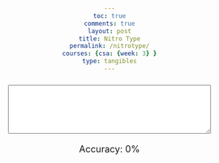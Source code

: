 ```yaml
---
toc: true
comments: true
layout: post
title: Nitro Type
permalink: /nitrotype/
courses: {csa: {week: 3} }
type: tangibles
---
```

<html>
<head>
  <style>
    body {
      text-align: center;
    }
    #game-container {
      width: 400px;
      margin: 0 auto;
    }
    #paragraph-display {
      font-size: 24px;
      margin-bottom: 20px;
    }
    #input-field {
      font-size: 18px;
      padding: 5px;
      width: 100%;
      box-sizing: border-box;
    }
    #timer {
      font-size: 18px;
      margin-top: 20px;
    }
    #result {
      font-size: 18px;
      margin-top: 20px;
    }
    #accuracy-counter {
      font-size: 18px;
      margin-top: 20px;
    }
    .result {
      border-radius: 12px;
      border: 1px solid black;
      padding: 20px;
      max-width: 300px;
      flex-shrink: 0;
    }
  </style>
  <!-- Importing table and sorting code -->
  <link rel="stylesheet" type="text/css" href="https://cdn.datatables.net/1.13.4/css/jquery.dataTables.min.css">
  <script type="text/javascript" language="javascript" src="https://code.jquery.com/jquery-3.6.0.min.js"></script>
  <script>var define = null;</script>
  <script type="text/javascript" language="javascript" src="https://cdn.datatables.net/1.13.4/js/jquery.dataTables.min.js"></script>
</head>
<body>
  <div id="game-container">
    <p id="paragraph-display"></p>
    <textarea id="input-field" rows="4"></textarea>
    <p id="timer"></p>
    <p id="accuracy-counter">Accuracy: 0%</p>
    <p id="result"></p>
  </div>

  <script>
    async function fetchRandomWord() {
        const url = 'https://free-random-word-generator-api.p.rapidapi.com/random-word';
        const options = {
            method: 'GET',
            headers: {
                'X-RapidAPI-Key': '8402362dd5mshc2923fbd8d7b266p1b0f84jsn4229cc0ec9ac',
                'X-RapidAPI-Host': 'free-random-word-generator-api.p.rapidapi.com'
            }
        };

        try {
            const response = await fetch(url, options);
            const result = await response.text();
            return result;
        } catch (error) {
            console.error(error);
            return null;
        }
    }

    async function loadNewParagraph() {
      var newWord = await fetchRandomWord() + await fetchRandomWord() + await fetchRandomWord() + await fetchRandomWord() + await fetchRandomWord();
      newWord = newWord.replaceAll("\"", "");
      if (newWord) {
        currentParagraph = newWord.trim();
        currentCharIndex = 0;
        startTime = null;
        timer.textContent = "Time: 0.00 seconds";
        inputField.value = "";
        paragraphDisplay.innerHTML = currentParagraph;
        inputField.style.display = "block";
        document.getElementById("accuracy-counter").textContent = "Accuracy: 0%";
        resultElement.textContent = "";
      } else {
        alert("Failed to fetch a new word. Please try again later.");
      }
    }

    var paragraphs = [
      "Determine retiree thought improve truth active",
      "Polish curve stun addicted extreme affect present",
      "Certain dramatic greeting order twin fade",
      "Relevance glimpse grain debt tell morning",
      "Genetic suggest reduce demonstrate lift make",
      "Entry circulation supply accountant admire spot",
      "Assignment bracket satellite agony equal afford",
      "Wash throw mistreat measure competition education",
    ];

    var currentParagraph = '';
    var currentCharIndex = 0;
    var startTime = null;
    var timerInterval = null;

    var paragraphDisplay = document.getElementById("paragraph-display");
    var inputField = document.getElementById("input-field");
    var timer = document.getElementById("timer");
    var resultElement = document.getElementById("result");

    // Function to randomly select a paragraph
    function selectRandomParagraph() {
      return paragraphs[Math.floor(Math.random() * paragraphs.length)];
    }

    function startTimer() {
      timerInterval = setInterval(updateTimer, 10);
    }

    function stopTimer() {
      clearInterval(timerInterval);

      setTimeout(()=> {
         var username = prompt('Congratulations! You completed the paragraph in ' + actualTime + ' seconds! Enter your name:');
         location.reload();
      }, 1000);
    }

    function updateTimer() {
      var currentTime = new Date();
      var elapsedTime = Math.floor((currentTime - startTime) / 10);
      var actualTime = (elapsedTime / 100).toFixed(2);
      timer.textContent = "Time: " + actualTime + " seconds";
    }

    function highlightText(enteredText) {
      var paragraphText = currentParagraph.slice(0, enteredText.length);

      var highlightedText = '';
      for (var i = 0; i < enteredText.length; i++) {
        if (enteredText[i] === paragraphText[i]) {
          highlightedText += '<span style="background-color: yellow;">' + enteredText[i] + '</span>';
        } else {
          highlightedText += enteredText[i];
        }
      }

      paragraphDisplay.innerHTML = highlightedText + currentParagraph.slice(enteredText.length);
    }

    inputField.addEventListener("input", function(event) {
      var enteredText = event.target.value;
      var totalLetters = enteredText.length;
      var highlightedLetters = 0;

      if (!startTime) {
        startTime = new Date();
        startTimer();
      }

      highlightText(enteredText);

      var paragraphText = currentParagraph.slice(0, totalLetters);

      for (var i = 0; i < totalLetters; i++) {
        if (enteredText[i] === paragraphText[i]) {
          highlightedLetters++;
        }
      }

      var accuracy = Math.round((highlightedLetters / totalLetters) * 100);
      document.getElementById("accuracy-counter").textContent = "Accuracy: " + accuracy + "%";

      if (enteredText === currentParagraph || enteredText.length >= currentParagraph.length) {
        paragraphDisplay.textContent = "You Win!";
        inputField.style.display = "none";
        stopTimer();
        setTimeout(loadNewParagraph, 1000);
      }
    });
    loadNewParagraph();
  </script>
</body>
</html>
